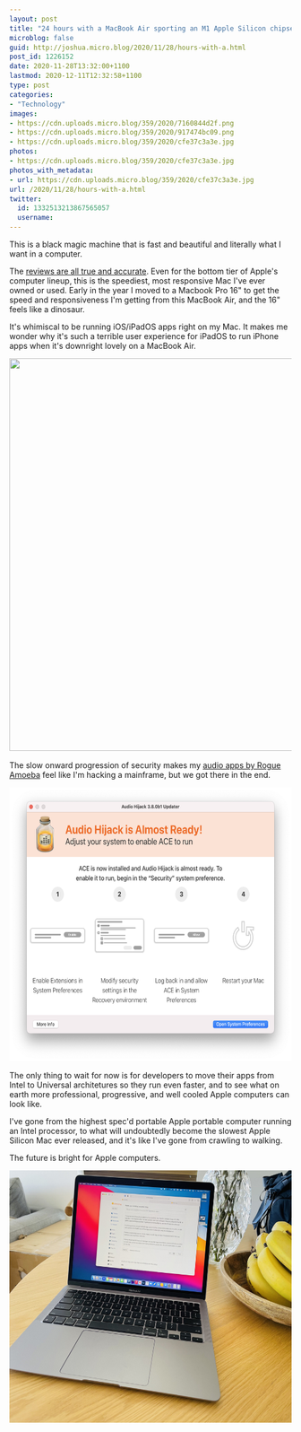 ```yaml
---
layout: post
title: "24 hours with a MacBook Air sporting an M1 Apple Silicon chipset"
microblog: false
guid: http://joshua.micro.blog/2020/11/28/hours-with-a.html
post_id: 1226152
date: 2020-11-28T13:32:00+1100
lastmod: 2020-12-11T12:32:58+1100
type: post
categories:
- "Technology"
images:
- https://cdn.uploads.micro.blog/359/2020/7160844d2f.png
- https://cdn.uploads.micro.blog/359/2020/917474bc09.png
- https://cdn.uploads.micro.blog/359/2020/cfe37c3a3e.jpg
photos:
- https://cdn.uploads.micro.blog/359/2020/cfe37c3a3e.jpg
photos_with_metadata:
- url: https://cdn.uploads.micro.blog/359/2020/cfe37c3a3e.jpg
url: /2020/11/28/hours-with-a.html
twitter:
  id: 1332513213867565057
  username: 
---
```

This is a black magic machine that is fast and beautiful and literally what I want in a computer.

The [reviews are all true and accurate](https://sixcolors.com/post/2020/11/m1-macs-review/). Even for the bottom tier of Apple's computer lineup, this is the speediest, most responsive Mac I've ever owned or used. Early in the year I moved to a Macbook Pro 16" to get the speed and responsiveness I'm getting from this MacBook Air, and the 16" feels like a dinosaur.

It's whimiscal to be running iOS/iPadOS apps right on my Mac. It makes me wonder why it's such a terrible user experience for iPadOS to run iPhone apps when it's downright lovely on a MacBook Air.

<img src="uploads/2020/7160844d2f.png" width="1120" height="700" alt="" />

The slow onward progression of security makes my [audio apps by Rogue Amoeba](https://weblog.rogueamoeba.com/2020/11/24/public-betas-available-for-the-new-m1-chip-based-macs/) feel like I'm hacking a mainframe, but we got there in the end.

<img src="uploads/2020/917474bc09.png" width="608" height="488" alt="" />

The only thing to wait for now is for developers to move their apps from Intel to Universal architetures so they run even faster, and to see what on earth more professional, progressive, and well cooled Apple computers can look like.

I've gone from the highest spec'd portable Apple portable computer running an Intel processor, to what will undoubtedly become the slowest Apple Silicon Mac ever released, and it's like I've gone from crawling to walking.

The future is bright for Apple computers.

<img src="uploads/2020/cfe37c3a3e.jpg" width="600" height="450" alt="" />

